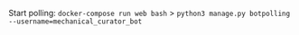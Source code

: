 Start polling: `docker-compose run web bash` > `python3 manage.py botpolling --username=mechanical_curator_bot`
